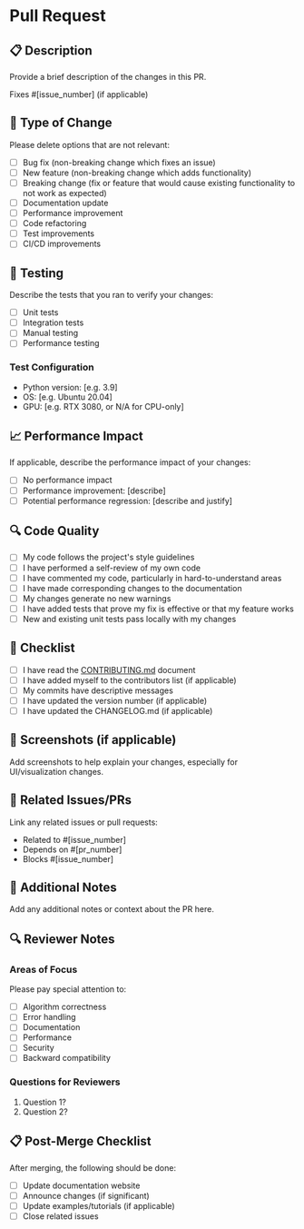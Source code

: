# Pull Request

## 📋 Description
Provide a brief description of the changes in this PR.

Fixes #[issue_number] (if applicable)

## 🔄 Type of Change
Please delete options that are not relevant:
- [ ] Bug fix (non-breaking change which fixes an issue)
- [ ] New feature (non-breaking change which adds functionality)
- [ ] Breaking change (fix or feature that would cause existing functionality to not work as expected)
- [ ] Documentation update
- [ ] Performance improvement
- [ ] Code refactoring
- [ ] Test improvements
- [ ] CI/CD improvements

## 🧪 Testing
Describe the tests that you ran to verify your changes:
- [ ] Unit tests
- [ ] Integration tests
- [ ] Manual testing
- [ ] Performance testing

### Test Configuration
- Python version: [e.g. 3.9]
- OS: [e.g. Ubuntu 20.04]
- GPU: [e.g. RTX 3080, or N/A for CPU-only]

## 📈 Performance Impact
If applicable, describe the performance impact of your changes:
- [ ] No performance impact
- [ ] Performance improvement: [describe]
- [ ] Potential performance regression: [describe and justify]

## 🔍 Code Quality
- [ ] My code follows the project's style guidelines
- [ ] I have performed a self-review of my own code
- [ ] I have commented my code, particularly in hard-to-understand areas
- [ ] I have made corresponding changes to the documentation
- [ ] My changes generate no new warnings
- [ ] I have added tests that prove my fix is effective or that my feature works
- [ ] New and existing unit tests pass locally with my changes

## 🎯 Checklist
- [ ] I have read the [CONTRIBUTING.md](CONTRIBUTING.md) document
- [ ] I have added myself to the contributors list (if applicable)
- [ ] My commits have descriptive messages
- [ ] I have updated the version number (if applicable)
- [ ] I have updated the CHANGELOG.md (if applicable)

## 📸 Screenshots (if applicable)
Add screenshots to help explain your changes, especially for UI/visualization changes.

## 🔗 Related Issues/PRs
Link any related issues or pull requests:
- Related to #[issue_number]
- Depends on #[pr_number]
- Blocks #[issue_number]

## 📝 Additional Notes
Add any additional notes or context about the PR here.

## 🔍 Reviewer Notes
### Areas of Focus
Please pay special attention to:
- [ ] Algorithm correctness
- [ ] Error handling
- [ ] Documentation
- [ ] Performance
- [ ] Security
- [ ] Backward compatibility

### Questions for Reviewers
1. Question 1?
2. Question 2?

## 📋 Post-Merge Checklist
After merging, the following should be done:
- [ ] Update documentation website
- [ ] Announce changes (if significant)
- [ ] Update examples/tutorials (if applicable)
- [ ] Close related issues